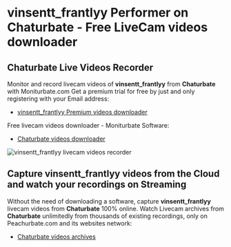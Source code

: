 # vinsentt_frantlyy Performer on Chaturbate - Free LiveCam videos downloader

## Chaturbate Live Videos Recorder

Monitor and record livecam videos of **vinsentt_frantlyy** from **Chaturbate** with Moniturbate.com
Get a premium trial for free by just and only registering with your Email address:
* [vinsentt_frantlyy Premium videos downloader](https://moniturbate.com/request-demo-licence-key.html)

Free livecam videos downloader - Moniturbate Software:
* [Chaturbate videos downloader](https://moniturbate.com/moniturbate-download-software.html)

![vinsentt_frantlyy livecam videos recorder](https://peachurnet.com/templates/moniturbate-software.png)


## Capture vinsentt_frantlyy videos from the Cloud and watch your recordings on Streaming

Without the need of downloading a software, capture **vinsentt_frantlyy** livecam videos from **Chaturbate** 100% online.
Watch Livecam archives from **Chaturbate** unlimitedly from thousands of existing recordings, only on Peachurbate.com and its websites network:
* [Chaturbate videos archives](https://peachurnet.com/)